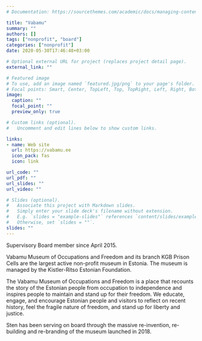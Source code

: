 ```yaml
---
# Documentation: https://sourcethemes.com/academic/docs/managing-content/

title: "Vabamu"
summary: ""
authors: []
tags: ["nonprofit", "board"]
categories: ["nonprofit"]
date: 2020-05-30T17:46:48+03:00

# Optional external URL for project (replaces project detail page).
external_link: ""

# Featured image
# To use, add an image named `featured.jpg/png` to your page's folder.
# Focal points: Smart, Center, TopLeft, Top, TopRight, Left, Right, BottomLeft, Bottom, BottomRight.
image:
  caption: ""
  focal_point: ""
  preview_only: true

# Custom links (optional).
#   Uncomment and edit lines below to show custom links.

links:
- name: Web site
  url: https://vabamu.ee
  icon_pack: fas
  icon: link

url_code: ""
url_pdf: ""
url_slides: ""
url_video: ""

# Slides (optional).
#   Associate this project with Markdown slides.
#   Simply enter your slide deck's filename without extension.
#   E.g. `slides = "example-slides"` references `content/slides/example-slides.md`.
#   Otherwise, set `slides = ""`.
slides: ""
---
```


Supervisory Board member since April 2015. 

Vabamu Museum of Occupations and Freedom and its branch KGB Prison Cells are the largest active non-profit museum in Estonia. The museum is managed by the Kistler-Ritso Estonian Foundation.

The Vabamu Museum of Occupations and Freedom is a place that recounts the story of the Estonian people from occupation to independence and inspires people to maintain and stand up for their freedom. We educate, engage, and encourage Estonian people and visitors to reflect on recent history, feel the fragile nature of freedom, and stand up for liberty and justice.

Sten has been serving on board through the massive re-invention, re-building and re-branding of the museum launched in 2018.
